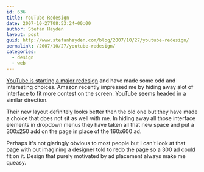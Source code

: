 ```yaml
---
id: 636
title: YouTube Redesign
date: 2007-10-27T08:53:24+00:00
author: Stefan Hayden
layout: post
guid: http://www.stefanhayden.com/blog/2007/10/27/youtube-redesign/
permalink: /2007/10/27/youtube-redesign/
categories:
  - design
  - web
---
```

<a href="http://www.youtube.com/blog?entry=qbnbG2JO05Q">YouTube is starting a major redesign</a> and have made some odd and interesting choices. Amazon recently impressed me by hiding away alot of interface to fit more contest on the screen. YouTube seems headed in a similar direction.

Their new layout definitely looks better then the old one but they have made a choice that does not sit as well with me. In hiding away all those interface elements in dropdown menus they have taken all that new space and put a 300x250 add on the page in place of the 160x600 ad.

Perhaps it's not glaringly obvious to most people but I can't look at that page with out imagining a designer told to redo the page so a 300 ad could fit on it.  Design that purely motivated by ad placement always make me queasy. 